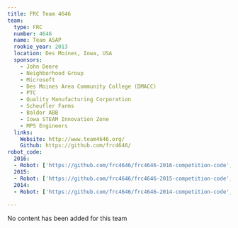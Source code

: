```yaml
---
title: FRC Team 4646
team:
  type: FRC
  number: 4646
  name: Team ASAP 
  rookie_year: 2013
  location: Des Moines, Iowa, USA
  sponsors:
    - John Deere
    - Neighborhood Group
    - Microsoft
    - Des Moines Area Community College (DMACC)
    - PTC
    - Quality Manufacturing Corporation
    - Scheufler Farms
    - Baldor ABB
    - Iowa STEAM Innovation Zone
    - MPS Engineers
  links:
    Website: http://www.team4646.org/
    Github: https://github.com/frc4646/
robot_code:
  2016:
  - Robot: ['https://github.com/frc4646/frc4646-2016-competition-code', 'C++']
  2015:
  - Robot: ['https://github.com/frc4646/frc4646-2015-competition-code', 'C++']
  2014:
  - Robot: ['https://github.com/frc4646/frc4646-2014-competition-code', 'C++']
  
---
```

No content has been added for this team